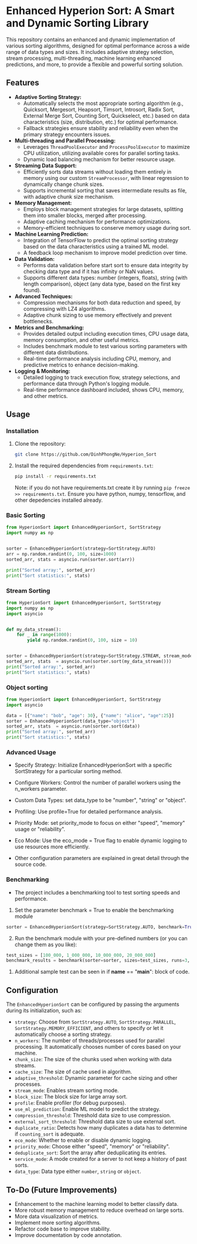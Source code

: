 # Enhanced Hyperion Sort: A Smart and Dynamic Sorting Library

This repository contains an enhanced and dynamic implementation of various sorting algorithms, designed for optimal performance across a wide range of data types and sizes. It includes adaptive strategy selection, stream processing, multi-threading, machine learning enhanced predictions, and more, to provide a flexible and powerful sorting solution.

## Features

*   **Adaptive Sorting Strategy:**
    *   Automatically selects the most appropriate sorting algorithm (e.g., Quicksort, Mergesort, Heapsort, Timsort, Introsort, Radix Sort, External Merge Sort, Counting Sort, Quickselect, etc.) based on data characteristics (size, distribution, etc.) for optimal performance.
    *   Fallback strategies ensure stability and reliability even when the primary strategy encounters issues.
*   **Multi-threading and Parallel Processing:**
    *   Leverages `ThreadPoolExecutor` and `ProcessPoolExecutor` to maximize CPU utilization, utilizing available cores for parallel sorting tasks.
    *   Dynamic load balancing mechanism for better resource usage.
*   **Streaming Data Support:**
    *   Efficiently sorts data streams without loading them entirely in memory using our custom `StreamProcessor`, with linear regression to dynamically change chunk sizes.
    *   Supports incremental sorting that saves intermediate results as file, with adaptive chunk size mechanism.
*   **Memory Management:**
    *   Employs block management strategies for large datasets, splitting them into smaller blocks, merged after processing.
    *   Adaptive caching mechanism for performance optimizations.
    *   Memory-efficient techniques to conserve memory usage during sort.
*   **Machine Learning Prediction:**
    *   Integration of TensorFlow to predict the optimal sorting strategy based on the data characteristics using a trained ML model.
    *   A feedback loop mechanism to improve model prediction over time.
*   **Data Validation:**
    *   Performs data validation before start sort to ensure data integrity by checking data type and if it has infinity or NaN values.
    *   Supports different data types: number (integers, floats), string (with length comparison), object (any data type, based on the first key found).
*   **Advanced Techniques:**
    *   Compression mechanisms for both data reduction and speed, by compressing with LZ4 algorithms.
    *   Adaptive chunk sizing to use memory effectively and prevent bottlenecks.
*   **Metrics and Benchmarking:**
    *   Provides detailed output including execution times, CPU usage data, memory consumption, and other useful metrics.
    *   Includes benchmark module to test various sorting parameters with different data distributions.
    *   Real-time performance analysis including CPU, memory, and predictive metrics to enhance decision-making.
*   **Logging & Monitoring:**
    *   Detailed logging to track execution flow, strategy selections, and performance data through Python's logging module.
    *   Real-time performance dashboard included, shows CPU, memory, and other metrics.

## Usage

### Installation

1.  Clone the repository:

    ```bash
    git clone https://github.com/DinhPhongNe/Hyperion_Sort
    ```
2.  Install the required dependencies from `requirements.txt`:
    ```bash
    pip install -r requirements.txt
    ```
    Note: if you do not have requirements.txt create it by running `pip freeze >> requirements.txt`. Ensure you have python, numpy, tensorflow, and other depedencies installed already.

### Basic Sorting

```python
from HyperionSort import EnhancedHyperionSort, SortStrategy
import numpy as np


sorter = EnhancedHyperionSort(strategy=SortStrategy.AUTO)
arr = np.random.randint(0, 100, size=1000)
sorted_arr, stats = asyncio.run(sorter.sort(arr))

print("Sorted array:", sorted_arr)
print("Sort statistics:", stats)
```

### Stream Sorting
```python
from HyperionSort import EnhancedHyperionSort, SortStrategy
import numpy as np
import asyncio


def my_data_stream():
    for _ in range(1000):
        yield np.random.randint(0, 100, size = 10)


sorter = EnhancedHyperionSort(strategy=SortStrategy.STREAM, stream_mode=True)
sorted_arr, stats  = asyncio.run(sorter.sort(my_data_stream()))
print("Sorted array:", sorted_arr)
print("Sort statistics:", stats)
```

### Object sorting

```python
from HyperionSort import EnhancedHyperionSort, SortStrategy
import asyncio

data = [{"name": "bob", "age": 30}, {"name": "alice", "age":25}]
sorter = EnhancedHyperionSort(data_type="object")
sorted_arr, stats  = asyncio.run(sorter.sort(data))
print("Sorted array:", sorted_arr)
print("Sort statistics:", stats)
```

### Advanced Usage
* Specify Strategy: Initialize EnhancedHyperionSort with a specific SortStrategy for a particular sorting method.

* Configure Workers: Control the number of parallel workers using the n_workers parameter.

* Custom Data Types: set data_type to be "number", "string" or "object".

* Profiling: Use profile=True for detailed performance analysis.

* Priority Mode: set priority_mode to focus on either "speed", "memory" usage or "reliability".

* Eco Mode: Use the eco_mode = True flag to enable dynamic logging to use resources more efficiently.

* Other configuration parameters are explained in great detail through the source code.

### Benchmarking
* The project includes a benchmarking tool to test sorting speeds and performance.

1. Set the parameter benchmark = True to enable the benchmarking module
```python
sorter = EnhancedHyperionSort(strategy=SortStrategy.AUTO, benchmark=True)
```

2. Run the benchmark module with your pre-defined numbers (or you can change them as you like):
```python
test_sizes = [100_000, 1_000_000, 10_000_000, 20_000_000]
benchmark_results = benchmark(sorter=sorter, sizes=test_sizes, runs=3, save_results=True)
```

1. Additional sample test can be seen in if __name__ == "__main__": block of code.

## Configuration

The `EnhancedHyperionSort` can be configured by passing the arguments during its initialization, such as:

*   `strategy`: Choose from `SortStrategy.AUTO`, `SortStrategy.PARALLEL`, `SortStrategy.MEMORY_EFFICIENT`, and others to specify or let it automatically choose a sorting strategy.
*   `n_workers`: The number of threads/processes used for parallel processing. It automatically chooses number of cores based on your machine.
*   `chunk_size`: The size of the chunks used when working with data streams.
*   `cache_size`: The size of cache used in algorithm.
*   `adaptive_threshold`: Dynamic parameter for cache sizing and other processes.
*   `stream_mode`: Enables stream sorting mode.
*   `block_size`: The block size for large array sort.
*   `profile`: Enable profiler (for debug purposes).
*   `use_ml_prediction`: Enable ML model to predict the strategy.
*   `compression_threshold`: Threshold data size to use compression.
*   `external_sort_threshold`: Threshold data size to use external sort.
*   `duplicate_ratio`: Detects how many duplicates a data has to determine if `counting_sort` is adequate.
*   `eco_mode`: Whether to enable or disable dynamic logging.
*   `priority_mode`: Choose either "speed", "memory" or "reliability".
*   `deduplicate_sort`: Sort the array after deduplicating its entries.
*  `service_mode`: A mode created for a server to not keep a history of past sorts.
*   `data_type`: Data type either `number`, `string` or `object`.

## To-Do (Future Improvements)

*   Enhancement to the machine learning model to better classify data.
*   More robust memory management to reduce overhead on large sorts.
*   More data visualization of metrics.
*   Implement more sorting algorithms.
*   Refactor code base to improve stability.
*   Improve documentation by code annotation.
